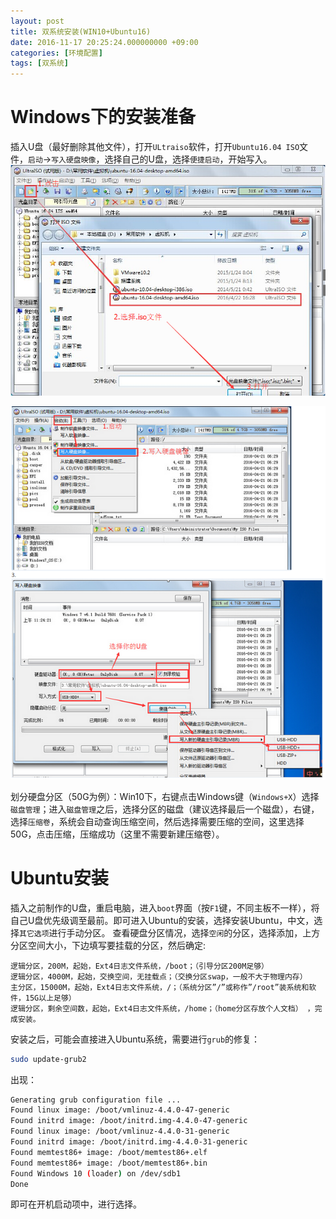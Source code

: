 ```yaml
---
layout: post
title: 双系统安装(WIN10+Ubuntu16)
date: 2016-11-17 20:25:24.000000000 +09:00
categories: [环境配置]
tags: [双系统]
---
```


# Windows下的安装准备
插入U盘（最好删除其他文件），打开`ULtraiso`软件，打开`Ubuntu16.04 ISO`文件，`启动`->`写入硬盘映像`，选择自己的U盘，选择`便捷启动`，开始写入。
![图片1](https://github.com/ZhengWG/Imgs_blog/raw/master/%E5%8F%8C%E7%B3%BB%E7%BB%9F%E5%AE%89%E8%A3%85(WIN10%2BUbuntu16.04%20LTS)/1.png)

![图片2](https://github.com/ZhengWG/Imgs_blog/raw/master/%E5%8F%8C%E7%B3%BB%E7%BB%9F%E5%AE%89%E8%A3%85(WIN10%2BUbuntu16.04%20LTS)/2.png)

划分硬盘分区（50G为例）：Win10下，右键点击Windows键（`Windows+X`）选择`磁盘管理`；进入`磁盘管理`之后，选择分区的磁盘（建议选择最后一个磁盘），右键，选择`压缩卷`，系统会自动查询压缩空间，然后选择需要压缩的空间，这里选择50G，点击压缩，压缩成功（这里不需要新建压缩卷）。

# Ubuntu安装

插入之前制作的U盘，重启电脑，进入`boot`界面（按`F1`键，不同主板不一样），将自己U盘优先级调至最前。即可进入Ubuntu的安装，选择安装Ubuntu，中文，选择`其它选项`进行手动分区。
查看硬盘分区情况，选择`空闲`的分区，选择添加，上方分区空间大小，下边填写要挂载的分区，然后确定:
```
逻辑分区，200M，起始，Ext4日志文件系统，/boot；（引导分区200M足够）
逻辑分区，4000M，起始，交换空间，无挂载点；（交换分区swap，一般不大于物理内存）
主分区，15000M，起始，Ext4日志文件系统，/；（系统分区”/”或称作”/root”装系统和软件，15G以上足够）
逻辑分区，剩余空间数，起始，Ext4日志文件系统，/home；（home分区存放个人文档） ，完成安装。
```
安装之后，可能会直接进入Ubuntu系统，需要进行`grub`的修复：
```sh
sudo update-grub2
```

出现：

```sh
Generating grub configuration file ...
Found linux image: /boot/vmlinuz-4.4.0-47-generic
Found initrd image: /boot/initrd.img-4.4.0-47-generic
Found linux image: /boot/vmlinuz-4.4.0-31-generic
Found initrd image: /boot/initrd.img-4.4.0-31-generic
Found memtest86+ image: /boot/memtest86+.elf
Found memtest86+ image: /boot/memtest86+.bin
Found Windows 10 (loader) on /dev/sdb1
Done
```

即可在开机启动项中，进行选择。
